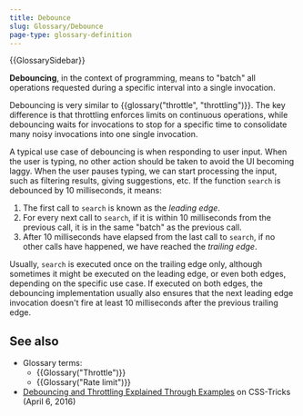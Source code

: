 ```yaml
---
title: Debounce
slug: Glossary/Debounce
page-type: glossary-definition
---
```


{{GlossarySidebar}}

**Debouncing**, in the context of programming, means to "batch" all operations requested during a specific interval into a single invocation.

Debouncing is very similar to {{glossary("throttle", "throttling")}}. The key difference is that throttling enforces limits on continuous operations, while debouncing waits for invocations to stop for a specific time to consolidate many noisy invocations into one single invocation.

A typical use case of debouncing is when responding to user input. When the user is typing, no other action should be taken to avoid the UI becoming laggy. When the user pauses typing, we can start processing the input, such as filtering results, giving suggestions, etc. If the function `search` is debounced by 10 milliseconds, it means:

1. The first call to `search` is known as the _leading edge_.
2. For every next call to `search`, if it is within 10 milliseconds from the previous call, it is in the same "batch" as the previous call.
3. After 10 milliseconds have elapsed from the last call to `search`, if no other calls have happened, we have reached the _trailing edge_.

Usually, `search` is executed once on the trailing edge only, although sometimes it might be executed on the leading edge, or even both edges, depending on the specific use case. If executed on both edges, the debouncing implementation usually also ensures that the next leading edge invocation doesn't fire at least 10 milliseconds after the previous trailing edge.

## See also

- Glossary terms:
  - {{Glossary("Throttle")}}
  - {{Glossary("Rate limit")}}
- [Debouncing and Throttling Explained Through Examples](https://css-tricks.com/debouncing-throttling-explained-examples/) on CSS-Tricks (April 6, 2016)
